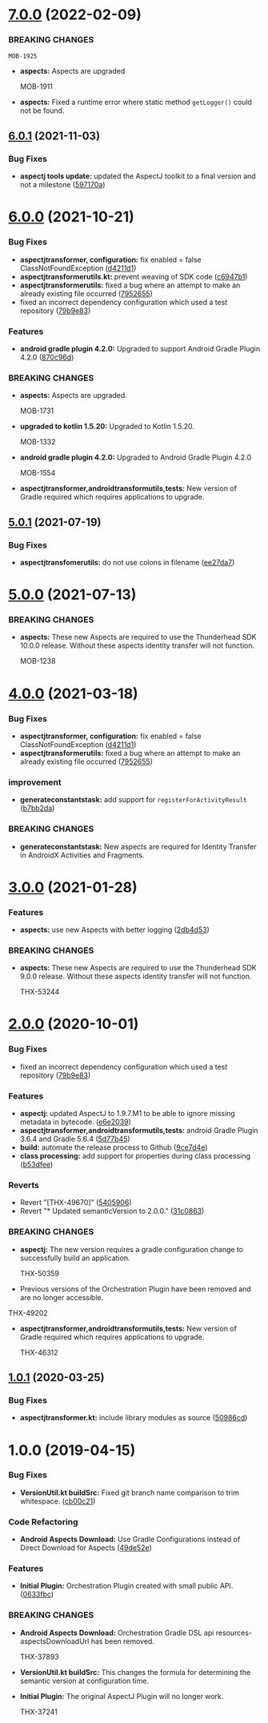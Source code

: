 # [7.0.0](https://bitbucket.org/thunderhead-com/one-mobile-android-gradle-plugin/compare/6.0.1...7.0.0) (2022-02-09)


### BREAKING CHANGES

    MOB-1925
* **aspects:** Aspects are upgraded

    MOB-1911
* **aspects:** Fixed a runtime error where static method `getLogger()` could not be found.



## [6.0.1](https://bitbucket.org/thunderhead-com/one-mobile-android-gradle-plugin/compare/6.0.0...6.0.1) (2021-11-03)


### Bug Fixes

* **aspectj tools update:** updated the AspectJ toolkit to a final version and not a milestone ([597170a](https://bitbucket.org/thunderhead-com/one-mobile-android-gradle-plugin/commits/597170a9056ec8196427b51d51b21c0ff0e40cd4))



# [6.0.0](https://bitbucket.org/thunderhead-com/one-mobile-android-gradle-plugin/compare/5.0.1...6.0.0) (2021-10-21)


### Bug Fixes

* **aspectjtransformer, configuration:** fix enabled = false ClassNotFoundException ([d4211d1](https://bitbucket.org/thunderhead-com/one-mobile-android-gradle-plugin/commits/d4211d13b4d020697ada246ac2314f1b2848a08a))
* **aspectjtransformerutils.kt:** prevent weaving of SDK code ([c6947b1](https://bitbucket.org/thunderhead-com/one-mobile-android-gradle-plugin/commits/c6947b13745e9d638d6e6fa677064114a8a14947))
* **aspectjtransformerutils:** fixed a bug where an attempt to make an already existing file occurred ([7952655](https://bitbucket.org/thunderhead-com/one-mobile-android-gradle-plugin/commits/79526550ea9f8be849daf2f69508b4383ab58d17))
* fixed an incorrect dependency configuration which used a test repository ([79b9e83](https://bitbucket.org/thunderhead-com/one-mobile-android-gradle-plugin/commits/79b9e83680bd1a46cbaec6b92a267313768d1735))


### Features

* **android gradle plugin 4.2.0:** Upgraded to support Android Gradle Plugin 4.2.0 ([870c96d](https://bitbucket.org/thunderhead-com/one-mobile-android-gradle-plugin/commits/870c96dd6c69dde77245ce2b3d5f128034691f67))


### BREAKING CHANGES

* **aspects:** Aspects are upgraded.

    MOB-1731
* **upgraded to kotlin 1.5.20:** Upgraded to Kotlin 1.5.20.

   MOB-1332
* **android gradle plugin 4.2.0:** Upgraded to Android Gradle Plugin 4.2.0

    MOB-1554
* **aspectjtransformer,androidtransformutils,tests:** New version of Gradle required which requires applications to upgrade.


## [5.0.1](https://bitbucket.org/thunderhead-com/one-mobile-android-gradle-plugin/compare/5.0.0...5.0.1) (2021-07-19)


### Bug Fixes

* **aspectjtransfomerutils:** do not use colons in filename ([ee27da7](https://bitbucket.org/thunderhead-com/one-mobile-android-gradle-plugin/commits/ee27da7ce55cf746b0df5a2674c8bbeb6cbf141f))



# [5.0.0](https://bitbucket.org/thunderhead-com/one-mobile-android-gradle-plugin/compare/4.0.0...5.0.0) (2021-07-13)


### BREAKING CHANGES

* **aspects:** These new Aspects are required to use the Thunderhead SDK 10.0.0 release. Without
    these aspects identity transfer will not function.

    MOB-1238


# [4.0.0](https://bitbucket.org/thunderhead-com/one-mobile-android-gradle-plugin/compare/3.0.0...4.0.0) (2021-03-18)


### Bug Fixes

* **aspectjtransformer, configuration:** fix enabled = false ClassNotFoundException ([d4211d1](https://bitbucket.org/thunderhead-com/one-mobile-android-gradle-plugin/commits/d4211d13b4d020697ada246ac2314f1b2848a08a))
* **aspectjtransformerutils:** fixed a bug where an attempt to make an already existing file occurred ([7952655](https://bitbucket.org/thunderhead-com/one-mobile-android-gradle-plugin/commits/79526550ea9f8be849daf2f69508b4383ab58d17))


### improvement

* **generateconstantstask:** add support for `registerForActivityResult` ([b7bb2da](https://bitbucket.org/thunderhead-com/one-mobile-android-gradle-plugin/commits/b7bb2daa9ce4ae28b5a64edf60193c646ba3fe4f))


### BREAKING CHANGES

* **generateconstantstask:** New aspects are required for Identity Transfer in AndroidX Activities and
Fragments.


# [3.0.0](https://bitbucket.org/thunderhead-com/one-mobile-android-gradle-plugin/compare/2.0.0...3.0.0) (2021-01-28)


### Features

* **aspects:** use new Aspects with better logging ([2db4d53](https://bitbucket.org/thunderhead-com/one-mobile-android-gradle-plugin/commits/2db4d531ebea6d6a58442b5480f26cd4c50d38ee))

### BREAKING CHANGES

* **aspects:** These new Aspects are required to use the Thunderhead SDK 9.0.0 release. Without
    these aspects identity transfer will not function.

    THX-53244



# [2.0.0](https://bitbucket.org/thunderhead-com/one-mobile-android-gradle-plugin/compare/1.0.1...2.0.0) (2020-10-01)


### Bug Fixes

* fixed an incorrect dependency configuration which used a test repository ([79b9e83](https://bitbucket.org/thunderhead-com/one-mobile-android-gradle-plugin/commits/79b9e83680bd1a46cbaec6b92a267313768d1735))


### Features

* **aspectj:** updated AspectJ to 1.9.7.M1 to be able to ignore missing metadata in bytecode. ([e6e2039](https://bitbucket.org/thunderhead-com/one-mobile-android-gradle-plugin/commits/e6e20392af03dce261e975339b6f7faf2c97f653))
* **aspectjtransformer,androidtransformutils,tests:** android Gradle Plugin 3.6.4 and Gradle 5.6.4 ([5d77b45](https://bitbucket.org/thunderhead-com/one-mobile-android-gradle-plugin/commits/5d77b45b053aecea407dee3b2392cd9bb0df22f9))
* **build:** automate the release process to Github ([9ce7d4e](https://bitbucket.org/thunderhead-com/one-mobile-android-gradle-plugin/commits/9ce7d4e60c458e55f062d5217bf88062d419ebca))
* **class processing:** add support for properties during class processing ([b53dfee](https://bitbucket.org/thunderhead-com/one-mobile-android-gradle-plugin/commits/b53dfee7d7607f5c2f5414fcf7552e6e49352288))


### Reverts

* Revert "[THX-49670]" ([5405906](https://bitbucket.org/thunderhead-com/one-mobile-android-gradle-plugin/commits/5405906c6ac3c60736479521b5317d96291c72d5))
* Revert "* Updated semanticVersion to 2.0.0." ([31c0863](https://bitbucket.org/thunderhead-com/one-mobile-android-gradle-plugin/commits/31c086318c4e65d4825e02b5539b565fb81eaadd))


### BREAKING CHANGES

* **aspectj:** The new version requires a gradle configuration change to successfully build an application.

    THX-50359
* Previous versions of the Orchestration Plugin have been removed and are no longer accessible.

THX-49202
* **aspectjtransformer,androidtransformutils,tests:** New version of Gradle required which requires applications to upgrade.

    THX-46312



## [1.0.1](https://bitbucket.org/thunderhead-com/one-mobile-android-gradle-plugin/compare/1.0.0...1.0.1) (2020-03-25)


### Bug Fixes

* **aspectjtransformer.kt:** include library modules as source ([50986cd](https://bitbucket.org/thunderhead-com/one-mobile-android-gradle-plugin/commits/50986cdb303d3144cc8def1de288985a591bdf68))



# 1.0.0 (2019-04-15)


### Bug Fixes

* **VersionUtil.kt buildSrc:** Fixed git branch name comparison to trim whitespace. ([cb00c21](https://bitbucket.org/thunderhead-com/one-mobile-android-gradle-plugin/commits/cb00c21))


### Code Refactoring

* **Android Aspects Download:** Use Gradle Configurations instead of Direct Download for Aspects ([49de52e](https://bitbucket.org/thunderhead-com/one-mobile-android-gradle-plugin/commits/49de52e))


### Features

* **Initial Plugin:** Orchestration Plugin created with small public API. ([0633fbc](https://bitbucket.org/thunderhead-com/one-mobile-android-gradle-plugin/commits/0633fbc))


### BREAKING CHANGES

* **Android Aspects Download:** Orchestration Gradle DSL api resources-aspectsDownloadUrl has been removed.

    THX-37893

* **VersionUtil.kt buildSrc:** This changes the formula for determining the semantic version at configuration time.
* **Initial Plugin:** The original AspectJ Plugin will no longer work.

    THX-37241
